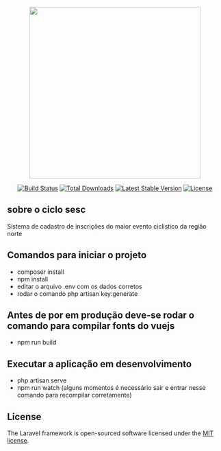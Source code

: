 <p align="center"><a href="https://laravel.com" target="_blank"><img src="https://raw.githubusercontent.com/laravel/art/master/logo-lockup/5%20SVG/2%20CMYK/1%20Full%20Color/laravel-logolockup-cmyk-red.svg" width="400"></a></p>

<p align="center">
<a href="https://travis-ci.org/laravel/framework"><img src="https://travis-ci.org/laravel/framework.svg" alt="Build Status"></a>
<a href="https://packagist.org/packages/laravel/framework"><img src="https://img.shields.io/packagist/dt/laravel/framework" alt="Total Downloads"></a>
<a href="https://packagist.org/packages/laravel/framework"><img src="https://img.shields.io/packagist/v/laravel/framework" alt="Latest Stable Version"></a>
<a href="https://packagist.org/packages/laravel/framework"><img src="https://img.shields.io/packagist/l/laravel/framework" alt="License"></a>
</p>

## sobre o ciclo sesc
Sistema de cadastro de inscrições do maior evento ciclistico da região norte

## Comandos para iniciar o projeto
* composer install
* npm install
* editar o arquivo .env com os dados corretos
* rodar o comando php artisan key:generate

## Antes de por em produção deve-se rodar o comando para compilar fonts do vuejs
*  npm run build

## Executar a aplicação em desenvolvimento
*  php artisan serve
*  npm run watch (alguns momentos é necessário sair e entrar nesse comando para recompilar corretamente)


## License

The Laravel framework is open-sourced software licensed under the [MIT license](https://opensource.org/licenses/MIT).
